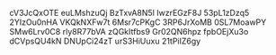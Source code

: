 cV3JcQxOTE
euLMshzuQj
BzTxvA8N5l
IwzrEGzF8J
53pL1zDzq5
2YIzOu0nHA
VKQkNXFw7t
6Msr7cPKgC
3RP6JrXoMB
0SL7MoawPY
SMw6Lrv0C8
rly8R77bVA
zQGkItfbs9
Gr02QN6hpz
fpbOEjXu3o
dCVpsQU4kN
DNUpCi24zT
urS3HiUuxu
21tPiIZ6gy
